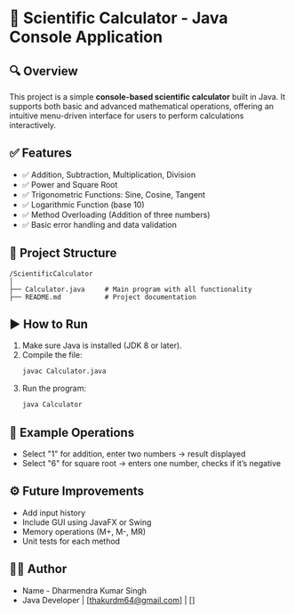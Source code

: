 # 📐 Scientific Calculator - Java Console Application

## 🔍 Overview

This project is a simple **console-based scientific calculator** built in Java. It supports both basic and advanced mathematical operations, offering an intuitive menu-driven interface for users to perform calculations interactively.

## ✅ Features

- ✅ Addition, Subtraction, Multiplication, Division
- ✅ Power and Square Root
- ✅ Trigonometric Functions: Sine, Cosine, Tangent
- ✅ Logarithmic Function (base 10)
- ✅ Method Overloading (Addition of three numbers)
- ✅ Basic error handling and data validation

## 📂 Project Structure

```
/ScientificCalculator
│
├── Calculator.java     # Main program with all functionality
├── README.md           # Project documentation
```

## ▶️ How to Run

1. Make sure Java is installed (JDK 8 or later).
2. Compile the file:
   ```bash
   javac Calculator.java
   ```
3. Run the program:
   ```bash
   java Calculator
   ```

## 🧠 Example Operations

- Select "1" for addition, enter two numbers → result displayed
- Select "6" for square root → enters one number, checks if it’s negative

## ⚙️ Future Improvements

- Add input history
- Include GUI using JavaFX or Swing
- Memory operations (M+, M-, MR)
- Unit tests for each method

## 👨‍💻 Author

- Name - Dharmendra Kumar Singh
- Java Developer | [thakurdm64@gmail.com] | []
